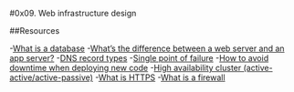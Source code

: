 #0x09. Web infrastructure design

##Resources

-[What is a database](https://intranet.alxswe.com/rltoken/n3CdS3EA5l5psDDKbEhApA)
-[What’s the difference between a web server and an app server?](https://intranet.alxswe.com/rltoken/0as4wDlFqyhLhf0f_gedcw)
-[DNS record types](https://intranet.alxswe.com/rltoken/Pl3UoEfAO7K_jUKRLMmnAQ)
-[Single point of failure](https://intranet.alxswe.com/rltoken/uxpx2YhXs10TFLIDg78chA)
-[How to avoid downtime when deploying new code](https://intranet.alxswe.com/rltoken/4ansLu2gtHnoFrNThqyObA)
-[High availability cluster (active-active/active-passive)](https://intranet.alxswe.com/rltoken/TAJeVYy9U9iLaEDd6XkbRA)
-[What is HTTPS](https://intranet.alxswe.com/rltoken/c0zs2MxrmxFLsCPOizxq6g)
-[What is a firewall](https://intranet.alxswe.com/rltoken/j6idMcUTyNEDj1oYDQFmUw)
